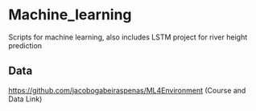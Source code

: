 # Machine_learning
Scripts for machine learning, also includes LSTM project for river height prediction

## Data
https://github.com/jacobogabeiraspenas/ML4Environment (Course and Data Link)
